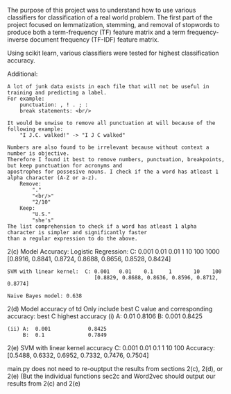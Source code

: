 The purpose of this project was to understand how to use various classifiers for classification of a real world problem. The first part of the project focused on lemmatization, stemming, and removal of stopwords to produce both a term-frequency (TF) feature matrix and a term frequency-inverse document frequency (TF-IDF) feature matrix.

Using scikit learn, various classifiers were tested for highest classification accuracy.


Additional:
    
    A lot of junk data exists in each file that will not be useful in training and predicting a label.
    For example:
        punctuation: , ! . ; :
        break statements: <br/>

    It would be unwise to remove all punctuation at will because of the following example:
        "I J.C. walked!" -> "I J C walked"

    Numbers are also found to be irrelevant because without context a number is objective.
    Therefore I found it best to remove numbers, punctuation, breakpoints, but keep punctuation for acronyms and
    apostrophes for possesive nouns. I check if the a word has atleast 1 alpha character (A-Z or a-z).
        Remove:
            "."
            "<br/>"
            "2/10"
        Keep:
            "U.S."
            "she's"
    The list comprehension to check if a word has atleast 1 alpha character is simpler and significantly faster
    than a regular expression to do the above.

2(c) Model Accuracy:
    Logistic Regression:      C: 0.001   0.01   0.01     1      10    100    1000
                                [0.8916, 0.8841, 0.8724, 0.8688, 0.8656, 0.8528, 0.8424]

    SVM with linear kernel:  C: 0.001   0.01    0.1     1       10    100
                                [0.8829, 0.8688, 0.8636, 0.8596, 0.8712, 0.8774]

    Naive Bayes model: 0.638

2(d) Model accuracy of td Only include best C value and corresponding accuracy:
             best C      highest accuracy
    (i)  A:  0.01             0.8106
         B:  0.001            0.8425

    (ii) A:  0.001            0.8425
         B:  0.1              0.7849

2(e) SVM with linear kernel accuracy
         C:      0.001   0.01    0.1      1       10     100
    Accuracy:  [0.5488, 0.6332, 0.6952, 0.7332, 0.7476, 0.7504]


main.py does not need to re-ouptput the results from sections 2(c), 2(d), or 2(e)
(But the individual functions sec2c and Word2vec should output our results from 2(c) and 2(e)
